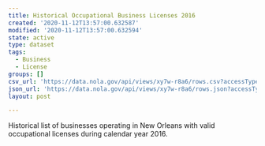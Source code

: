 ```yaml
---
title: Historical Occupational Business Licenses 2016
created: '2020-11-12T13:57:00.632587'
modified: '2020-11-12T13:57:00.632594'
state: active
type: dataset
tags:
  - Business
  - License
groups: []
csv_url: 'https://data.nola.gov/api/views/xy7w-r8a6/rows.csv?accessType=DOWNLOAD'
json_url: 'https://data.nola.gov/api/views/xy7w-r8a6/rows.json?accessType=DOWNLOAD'
layout: post

---
```

Historical list of businesses operating in New Orleans with valid occupational licenses during calendar year 2016.
